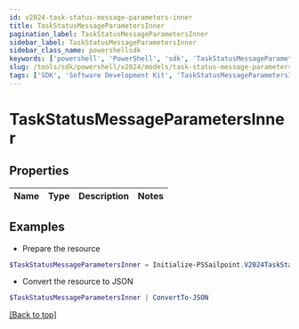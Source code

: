 ```yaml
---
id: v2024-task-status-message-parameters-inner
title: TaskStatusMessageParametersInner
pagination_label: TaskStatusMessageParametersInner
sidebar_label: TaskStatusMessageParametersInner
sidebar_class_name: powershellsdk
keywords: ['powershell', 'PowerShell', 'sdk', 'TaskStatusMessageParametersInner', 'V2024TaskStatusMessageParametersInner'] 
slug: /tools/sdk/powershell/v2024/models/task-status-message-parameters-inner
tags: ['SDK', 'Software Development Kit', 'TaskStatusMessageParametersInner', 'V2024TaskStatusMessageParametersInner']
---
```



# TaskStatusMessageParametersInner

## Properties

Name | Type | Description | Notes
------------ | ------------- | ------------- | -------------

## Examples

- Prepare the resource
```powershell
$TaskStatusMessageParametersInner = Initialize-PSSailpoint.V2024TaskStatusMessageParametersInner 
```

- Convert the resource to JSON
```powershell
$TaskStatusMessageParametersInner | ConvertTo-JSON
```


[[Back to top]](#) 

